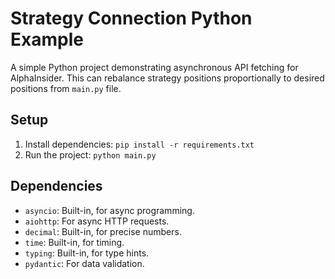 # Strategy Connection Python Example

A simple Python project demonstrating asynchronous API fetching for AlphaInsider. This can rebalance strategy positions proportionally to desired positions from `main.py` file.

## Setup
1. Install dependencies: `pip install -r requirements.txt`
2. Run the project: `python main.py`

## Dependencies
- `asyncio`: Built-in, for async programming.
- `aiohttp`: For async HTTP requests.
- `decimal`: Built-in, for precise numbers.
- `time`: Built-in, for timing.
- `typing`: Built-in, for type hints.
- `pydantic`: For data validation.